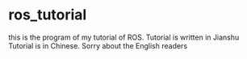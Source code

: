 # ros_tutorial
this is the program of my tutorial of ROS. 
Tutorial is written in Jianshu
Tutorial is in Chinese. Sorry about the English readers
